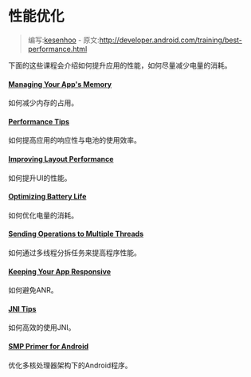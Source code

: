 # 性能优化

> 编写:[kesenhoo](https://github.com/kesenhoo) - 原文:<http://developer.android.com/training/best-performance.html>

下面的这些课程会介绍如何提升应用的性能，如何尽量减少电量的消耗。


#### [Managing Your App's Memory](performance/memory.html)

如何减少内存的占用。

#### [Performance Tips](performance/performance-tips.html)

如何提高应用的响应性与电池的使用效率。

#### [Improving Layout Performance](performance/improving-layouts/index.html)

如何提升UI的性能。

#### [Optimizing Battery Life](performance/monitor-device-state/index.html)

如何优化电量的消耗。

#### [Sending Operations to Multiple Threads](performance/multi-threads/index.html)

如何通过多线程分拆任务来提高程序性能。

#### [Keeping Your App Responsive](performance/perf-anr/index.html)

如何避免ANR。

#### [JNI Tips](performance/perf-jni/index.html)

如何高效的使用JNI。

#### [SMP Primer for Android](performance/smp/index.html)

优化多核处理器架构下的Android程序。


